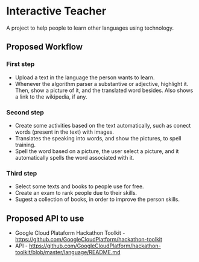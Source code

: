 # Interactive Teacher
A project to help people to learn other languages using technology.

## Proposed Workflow

### First step
- Upload a text in the language the person wants to learn.
- Whenever the algorithm parser a substantive or adjective, highlight it.
Then, show a picture of it, and the translated word besides. Also shows a link to the wikipedia, if any.

### Second step
- Create some activities based on the text automatically, such as conect words (present in the text) with images.
- Translates the speaking into words, and show the pictures, to spell training.
- Spell the word based on a picture, the user select a picture, and it automatically spells the word associated with it.

### Third step
- Select some texts and books to people use for free.
- Create an exam to rank people due to their skills.
- Sugest a collection of books, in order to improve the person skills.

## Proposed API to use
- Google Cloud Plataform Hackathon Toolkit - https://github.com/GoogleCloudPlatform/hackathon-toolkit
- API - https://github.com/GoogleCloudPlatform/hackathon-toolkit/blob/master/language/README.md
